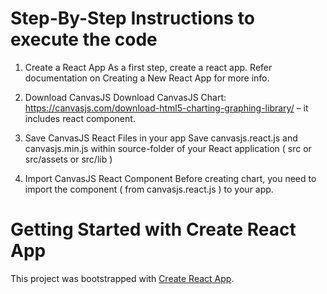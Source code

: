 
# Step-By-Step Instructions to execute the code
1. Create a React App
As a first step, create a react app. Refer documentation on Creating a New React App for more info.

2. Download CanvasJS
Download CanvasJS Chart: https://canvasjs.com/download-html5-charting-graphing-library/ – it includes react component.

3. Save CanvasJS React Files in your app
Save canvasjs.react.js and canvasjs.min.js within source-folder of your React application ( src or src/assets or src/lib )

4. Import CanvasJS React Component
Before creating chart, you need to import the component ( from canvasjs.react.js ) to your app.

# Getting Started with Create React App

This project was bootstrapped with [Create React App](https://github.com/facebook/create-react-app).

